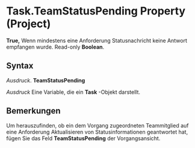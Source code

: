 
# Task.TeamStatusPending Property (Project)

 **True,** Wenn mindestens eine Anforderung Statusnachricht keine Antwort empfangen wurde. Read-only **Boolean**.


## Syntax

 _Ausdruck_. **TeamStatusPending**

 _Ausdruck_ Eine Variable, die ein **Task** -Objekt darstellt.


## Bemerkungen

Um herauszufinden, ob ein dem Vorgang zugeordneten Teammitglied auf eine Anforderung Aktualisieren von Statusinformationen geantwortet hat, fügen Sie das Feld  **TeamStatusPending** der Vorgangsansicht.

